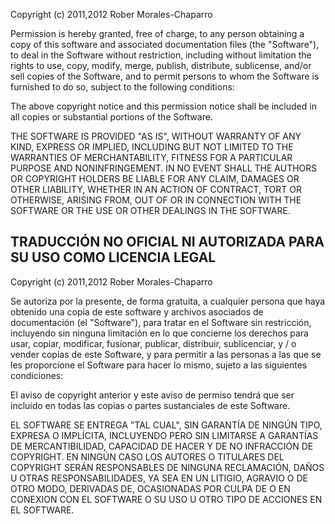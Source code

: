 Copyright (c) 2011,2012	Rober Morales-Chaparro

Permission is hereby granted, free of charge, to any
person obtaining a copy of this software and associated
documentation files (the "Software"), to deal in the
Software without restriction, including without limitation
the rights to use, copy, modify, merge, publish,
distribute, sublicense, and/or sell copies of the
Software, and to permit persons to whom the Software is
furnished to do so, subject to the following conditions:

The above copyright notice and this permission notice
shall be included in all copies or substantial portions of
the Software.

THE SOFTWARE IS PROVIDED "AS IS", WITHOUT WARRANTY OF ANY
KIND, EXPRESS OR IMPLIED, INCLUDING BUT NOT LIMITED TO THE
WARRANTIES OF MERCHANTABILITY, FITNESS FOR A PARTICULAR
PURPOSE AND NONINFRINGEMENT. IN NO EVENT SHALL THE AUTHORS
OR COPYRIGHT HOLDERS BE LIABLE FOR ANY CLAIM, DAMAGES OR
OTHER LIABILITY, WHETHER IN AN ACTION OF CONTRACT, TORT OR
OTHERWISE, ARISING FROM, OUT OF OR IN CONNECTION WITH THE
SOFTWARE OR THE USE OR OTHER DEALINGS IN THE SOFTWARE.

## TRADUCCIÓN NO OFICIAL NI AUTORIZADA PARA SU USO COMO LICENCIA LEGAL
Copyright (c) 2011,2012	Rober Morales-Chaparro

Se autoriza por la presente, de forma gratuita, a cualquier
persona que haya obtenido una copia de este software y 
archivos asociados de documentación (el "Software"), para tratar en el
Software sin restricción, incluyendo sin ninguna limitación en lo que concierne
los derechos para usar, copiar, modificar, fusionar, publicar,
distribuir, sublicenciar, y / o vender copias de este
Software, y para permitir a las personas a las que se les proporcione el Software para 
hacer lo mismo, sujeto a las siguientes condiciones:

El aviso de copyright anterior y este aviso de permiso
tendrá que ser incluido en todas las copias o partes sustanciales de
este Software.

EL SOFTWARE SE ENTREGA "TAL CUAL", SIN GARANTÍA DE NINGÚN
TIPO, EXPRESA O IMPLÍCITA, INCLUYENDO PERO SIN LIMITARSE A GARANTÍAS DE
MERCANTIBILIDAD, CAPACIDAD DE HACER Y DE NO INFRACCIÓN DE COPYRIGHT. EN NINGÚN 
CASO LOS AUTORES O TITULARES DEL COPYRIGHT SERÁN RESPONSABLES DE 
NINGUNA RECLAMACIÓN, DAÑOS U OTRAS RESPONSABILIDADES, 
YA SEA EN UN LITIGIO, AGRAVIO O DE OTRO MODO, 
DERIVADAS DE, OCASIONADAS POR CULPA DE O EN CONEXION CON EL
SOFTWARE O SU USO U OTRO TIPO DE ACCIONES EN EL SOFTWARE.
